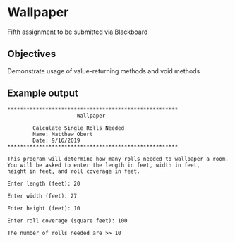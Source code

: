 # Wallpaper
Fifth assignment to be submitted via Blackboard

## Objectives
Demonstrate usage of value-returning methods and void methods

## Example output
```
******************************************************
                      Wallpaper

        Calculate Single Rolls Needed
        Name: Matthew Obert
        Date: 9/16/2019
******************************************************

This program will determine how many rolls needed to wallpaper a room.
You will be asked to enter the length in feet, width in feet,
height in feet, and roll coverage in feet.

Enter length (feet): 20

Enter width (feet): 27

Enter height (feet): 10

Enter roll coverage (square feet): 100

The number of rolls needed are >> 10
```
